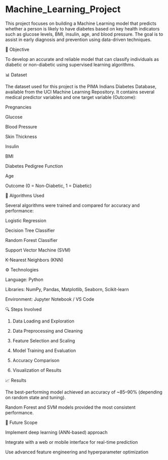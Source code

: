 # Machine_Learning_Project
This project focuses on building a Machine Learning model that predicts whether a person is likely to have diabetes based on key health indicators such as glucose levels, BMI, insulin, age, and blood pressure. The goal is to assist in early diagnosis and prevention using data-driven techniques.

🎯 Objective

To develop an accurate and reliable model that can classify individuals as diabetic or non-diabetic using supervised learning algorithms.

📊 Dataset

The dataset used for this project is the PIMA Indians Diabetes Database, available from the UCI Machine Learning Repository.
It contains several medical predictor variables and one target variable (Outcome):

Pregnancies

Glucose

Blood Pressure

Skin Thickness

Insulin

BMI

Diabetes Pedigree Function

Age

Outcome (0 = Non-Diabetic, 1 = Diabetic)


🧠 Algorithms Used

Several algorithms were trained and compared for accuracy and performance:

Logistic Regression

Decision Tree Classifier

Random Forest Classifier

Support Vector Machine (SVM)

K-Nearest Neighbors (KNN)


⚙ Technologies

Language: Python

Libraries: NumPy, Pandas, Matplotlib, Seaborn, Scikit-learn

Environment: Jupyter Notebook / VS Code


🔍 Steps Involved

1. Data Loading and Exploration


2. Data Preprocessing and Cleaning


3. Feature Selection and Scaling


4. Model Training and Evaluation


5. Accuracy Comparison


6. Visualization of Results



📈 Results

The best-performing model achieved an accuracy of ~85–90% (depending on random state and tuning).

Random Forest and SVM models provided the most consistent performance.


🚀 Future Scope

Implement deep learning (ANN-based) approach

Integrate with a web or mobile interface for real-time prediction

Use advanced feature engineering and hyperparameter optimization
